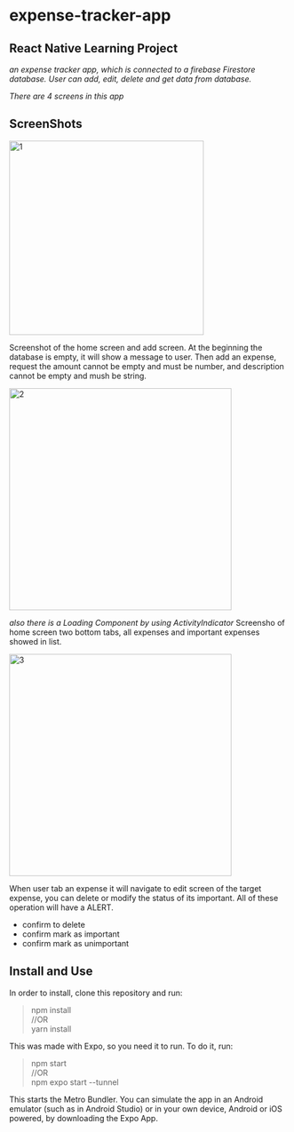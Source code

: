 # expense-tracker-app
## React Native Learning Project

*an expense tracker app, which is connected to a firebase Firestore database. User can add, edit, delete and get data from database.*

*There are 4 screens in this app*

## ScreenShots
<img src="https://github.com/yellow0125/expense-tracker-app/blob/implement/img/1.png" height="350" alt="1"/>

Screenshot of the home screen and add screen. At the beginning the database is empty, it will show a message to user. Then add an expense, request the amount cannot be empty and must be number, and description cannot be empty and mush be string.


<img src="https://github.com/yellow0125/expense-tracker-app/blob/implement/img/2.png" height="400" alt="2"/> 

*also there is a Loading Component by using ActivityIndicator*
Screensho of home screen two bottom tabs, all expenses and important expenses showed in list.

<img src="https://github.com/yellow0125/expense-tracker-app/blob/implement/img/3.png" height="400" alt="3"/>    

When user tab an expense it will navigate to edit screen of the target expense, you can delete or modify the status of its important. All of these operation will have a ALERT.
- confirm to delete
- confirm mark as important
- confirm mark as unimportant

## Install and Use

In order to install, clone this repository and run:

> npm install  
//OR  
>yarn install

This was made with Expo, so you need it to run. To do it, run:
> npm start  
 //OR  
> npm expo start --tunnel

This starts the Metro Bundler. You can simulate the app in an Android emulator (such as in Android Studio) or in your own device, Android or iOS powered, by downloading the Expo App.
